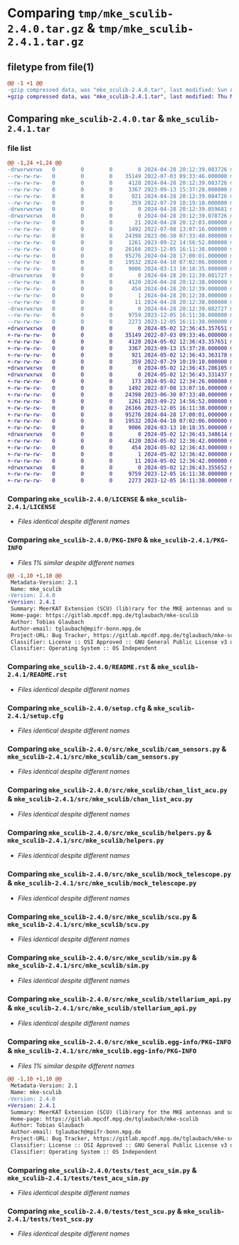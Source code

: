 # Comparing `tmp/mke_sculib-2.4.0.tar.gz` & `tmp/mke_sculib-2.4.1.tar.gz`

## filetype from file(1)

```diff
@@ -1 +1 @@
-gzip compressed data, was "mke_sculib-2.4.0.tar", last modified: Sun Apr 28 20:12:39 2024, max compression
+gzip compressed data, was "mke_sculib-2.4.1.tar", last modified: Thu May  2 12:36:43 2024, max compression
```

## Comparing `mke_sculib-2.4.0.tar` & `mke_sculib-2.4.1.tar`

### file list

```diff
@@ -1,24 +1,24 @@
-drwxrwxrwx   0        0        0        0 2024-04-28 20:12:39.083726 mke_sculib-2.4.0/
--rw-rw-rw-   0        0        0    35149 2022-07-03 09:33:46.000000 mke_sculib-2.4.0/LICENSE
--rw-rw-rw-   0        0        0     4120 2024-04-28 20:12:39.083726 mke_sculib-2.4.0/PKG-INFO
--rw-rw-rw-   0        0        0     3367 2023-09-13 15:37:28.000000 mke_sculib-2.4.0/README.rst
--rw-rw-rw-   0        0        0      921 2024-04-28 20:12:39.084726 mke_sculib-2.4.0/setup.cfg
--rw-rw-rw-   0        0        0      359 2022-07-29 10:19:10.000000 mke_sculib-2.4.0/setup.py
-drwxrwxrwx   0        0        0        0 2024-04-28 20:12:39.059681 mke_sculib-2.4.0/src/
-drwxrwxrwx   0        0        0        0 2024-04-28 20:12:39.078726 mke_sculib-2.4.0/src/mke_sculib/
--rw-rw-rw-   0        0        0       21 2024-04-28 20:12:03.000000 mke_sculib-2.4.0/src/mke_sculib/__init__.py
--rw-rw-rw-   0        0        0     1492 2022-07-08 13:07:16.000000 mke_sculib-2.4.0/src/mke_sculib/cam_sensors.py
--rw-rw-rw-   0        0        0    24398 2023-06-30 07:33:40.000000 mke_sculib-2.4.0/src/mke_sculib/chan_list_acu.py
--rw-rw-rw-   0        0        0     1261 2023-09-22 14:56:52.000000 mke_sculib-2.4.0/src/mke_sculib/helpers.py
--rw-rw-rw-   0        0        0    26166 2023-12-05 16:11:38.000000 mke_sculib-2.4.0/src/mke_sculib/mock_telescope.py
--rw-rw-rw-   0        0        0    95276 2024-04-28 17:00:01.000000 mke_sculib-2.4.0/src/mke_sculib/scu.py
--rw-rw-rw-   0        0        0    19532 2024-04-10 07:02:06.000000 mke_sculib-2.4.0/src/mke_sculib/sim.py
--rw-rw-rw-   0        0        0     9006 2024-03-13 10:18:35.000000 mke_sculib-2.4.0/src/mke_sculib/stellarium_api.py
-drwxrwxrwx   0        0        0        0 2024-04-28 20:12:39.081727 mke_sculib-2.4.0/src/mke_sculib.egg-info/
--rw-rw-rw-   0        0        0     4120 2024-04-28 20:12:38.000000 mke_sculib-2.4.0/src/mke_sculib.egg-info/PKG-INFO
--rw-rw-rw-   0        0        0      454 2024-04-28 20:12:39.000000 mke_sculib-2.4.0/src/mke_sculib.egg-info/SOURCES.txt
--rw-rw-rw-   0        0        0        1 2024-04-28 20:12:38.000000 mke_sculib-2.4.0/src/mke_sculib.egg-info/dependency_links.txt
--rw-rw-rw-   0        0        0       11 2024-04-28 20:12:38.000000 mke_sculib-2.4.0/src/mke_sculib.egg-info/top_level.txt
-drwxrwxrwx   0        0        0        0 2024-04-28 20:12:39.082727 mke_sculib-2.4.0/tests/
--rw-rw-rw-   0        0        0     9759 2023-12-05 16:11:38.000000 mke_sculib-2.4.0/tests/test_acu_sim.py
--rw-rw-rw-   0        0        0     2273 2023-12-05 16:11:38.000000 mke_sculib-2.4.0/tests/test_scu.py
+drwxrwxrwx   0        0        0        0 2024-05-02 12:36:43.357651 mke_sculib-2.4.1/
+-rw-rw-rw-   0        0        0    35149 2022-07-03 09:33:46.000000 mke_sculib-2.4.1/LICENSE
+-rw-rw-rw-   0        0        0     4120 2024-05-02 12:36:43.357651 mke_sculib-2.4.1/PKG-INFO
+-rw-rw-rw-   0        0        0     3367 2023-09-13 15:37:28.000000 mke_sculib-2.4.1/README.rst
+-rw-rw-rw-   0        0        0      921 2024-05-02 12:36:43.363178 mke_sculib-2.4.1/setup.cfg
+-rw-rw-rw-   0        0        0      359 2022-07-29 10:19:10.000000 mke_sculib-2.4.1/setup.py
+drwxrwxrwx   0        0        0        0 2024-05-02 12:36:43.286105 mke_sculib-2.4.1/src/
+drwxrwxrwx   0        0        0        0 2024-05-02 12:36:43.331437 mke_sculib-2.4.1/src/mke_sculib/
+-rw-rw-rw-   0        0        0      173 2024-05-02 12:34:26.000000 mke_sculib-2.4.1/src/mke_sculib/__init__.py
+-rw-rw-rw-   0        0        0     1492 2022-07-08 13:07:16.000000 mke_sculib-2.4.1/src/mke_sculib/cam_sensors.py
+-rw-rw-rw-   0        0        0    24398 2023-06-30 07:33:40.000000 mke_sculib-2.4.1/src/mke_sculib/chan_list_acu.py
+-rw-rw-rw-   0        0        0     1261 2023-09-22 14:56:52.000000 mke_sculib-2.4.1/src/mke_sculib/helpers.py
+-rw-rw-rw-   0        0        0    26166 2023-12-05 16:11:38.000000 mke_sculib-2.4.1/src/mke_sculib/mock_telescope.py
+-rw-rw-rw-   0        0        0    95276 2024-04-28 17:00:01.000000 mke_sculib-2.4.1/src/mke_sculib/scu.py
+-rw-rw-rw-   0        0        0    19532 2024-04-10 07:02:06.000000 mke_sculib-2.4.1/src/mke_sculib/sim.py
+-rw-rw-rw-   0        0        0     9006 2024-03-13 10:18:35.000000 mke_sculib-2.4.1/src/mke_sculib/stellarium_api.py
+drwxrwxrwx   0        0        0        0 2024-05-02 12:36:43.348614 mke_sculib-2.4.1/src/mke_sculib.egg-info/
+-rw-rw-rw-   0        0        0     4120 2024-05-02 12:36:42.000000 mke_sculib-2.4.1/src/mke_sculib.egg-info/PKG-INFO
+-rw-rw-rw-   0        0        0      454 2024-05-02 12:36:43.000000 mke_sculib-2.4.1/src/mke_sculib.egg-info/SOURCES.txt
+-rw-rw-rw-   0        0        0        1 2024-05-02 12:36:42.000000 mke_sculib-2.4.1/src/mke_sculib.egg-info/dependency_links.txt
+-rw-rw-rw-   0        0        0       11 2024-05-02 12:36:42.000000 mke_sculib-2.4.1/src/mke_sculib.egg-info/top_level.txt
+drwxrwxrwx   0        0        0        0 2024-05-02 12:36:43.355652 mke_sculib-2.4.1/tests/
+-rw-rw-rw-   0        0        0     9759 2023-12-05 16:11:38.000000 mke_sculib-2.4.1/tests/test_acu_sim.py
+-rw-rw-rw-   0        0        0     2273 2023-12-05 16:11:38.000000 mke_sculib-2.4.1/tests/test_scu.py
```

### Comparing `mke_sculib-2.4.0/LICENSE` & `mke_sculib-2.4.1/LICENSE`

 * *Files identical despite different names*

### Comparing `mke_sculib-2.4.0/PKG-INFO` & `mke_sculib-2.4.1/PKG-INFO`

 * *Files 1% similar despite different names*

```diff
@@ -1,10 +1,10 @@
 Metadata-Version: 2.1
 Name: mke_sculib
-Version: 2.4.0
+Version: 2.4.1
 Summary: MeerKAT Extension (SCU) (lib)rary for the MKE antennas and some basic simulators
 Home-page: https://gitlab.mpcdf.mpg.de/tglaubach/mke-sculib
 Author: Tobias Glaubach
 Author-email: tglaubach@mpifr-bonn.mpg.de
 Project-URL: Bug Tracker, https://gitlab.mpcdf.mpg.de/tglaubach/mke-sculib/-/issues
 Classifier: License :: OSI Approved :: GNU General Public License v3 or later (GPLv3+)
 Classifier: Operating System :: OS Independent
```

### Comparing `mke_sculib-2.4.0/README.rst` & `mke_sculib-2.4.1/README.rst`

 * *Files identical despite different names*

### Comparing `mke_sculib-2.4.0/setup.cfg` & `mke_sculib-2.4.1/setup.cfg`

 * *Files identical despite different names*

### Comparing `mke_sculib-2.4.0/src/mke_sculib/cam_sensors.py` & `mke_sculib-2.4.1/src/mke_sculib/cam_sensors.py`

 * *Files identical despite different names*

### Comparing `mke_sculib-2.4.0/src/mke_sculib/chan_list_acu.py` & `mke_sculib-2.4.1/src/mke_sculib/chan_list_acu.py`

 * *Files identical despite different names*

### Comparing `mke_sculib-2.4.0/src/mke_sculib/helpers.py` & `mke_sculib-2.4.1/src/mke_sculib/helpers.py`

 * *Files identical despite different names*

### Comparing `mke_sculib-2.4.0/src/mke_sculib/mock_telescope.py` & `mke_sculib-2.4.1/src/mke_sculib/mock_telescope.py`

 * *Files identical despite different names*

### Comparing `mke_sculib-2.4.0/src/mke_sculib/scu.py` & `mke_sculib-2.4.1/src/mke_sculib/scu.py`

 * *Files identical despite different names*

### Comparing `mke_sculib-2.4.0/src/mke_sculib/sim.py` & `mke_sculib-2.4.1/src/mke_sculib/sim.py`

 * *Files identical despite different names*

### Comparing `mke_sculib-2.4.0/src/mke_sculib/stellarium_api.py` & `mke_sculib-2.4.1/src/mke_sculib/stellarium_api.py`

 * *Files identical despite different names*

### Comparing `mke_sculib-2.4.0/src/mke_sculib.egg-info/PKG-INFO` & `mke_sculib-2.4.1/src/mke_sculib.egg-info/PKG-INFO`

 * *Files 1% similar despite different names*

```diff
@@ -1,10 +1,10 @@
 Metadata-Version: 2.1
 Name: mke-sculib
-Version: 2.4.0
+Version: 2.4.1
 Summary: MeerKAT Extension (SCU) (lib)rary for the MKE antennas and some basic simulators
 Home-page: https://gitlab.mpcdf.mpg.de/tglaubach/mke-sculib
 Author: Tobias Glaubach
 Author-email: tglaubach@mpifr-bonn.mpg.de
 Project-URL: Bug Tracker, https://gitlab.mpcdf.mpg.de/tglaubach/mke-sculib/-/issues
 Classifier: License :: OSI Approved :: GNU General Public License v3 or later (GPLv3+)
 Classifier: Operating System :: OS Independent
```

### Comparing `mke_sculib-2.4.0/tests/test_acu_sim.py` & `mke_sculib-2.4.1/tests/test_acu_sim.py`

 * *Files identical despite different names*

### Comparing `mke_sculib-2.4.0/tests/test_scu.py` & `mke_sculib-2.4.1/tests/test_scu.py`

 * *Files identical despite different names*

